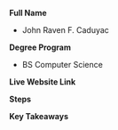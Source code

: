 **Full Name**
- John Raven F. Caduyac

**Degree Program**
- BS Computer Science

**Live Website Link**

**Steps**

**Key Takeaways**
